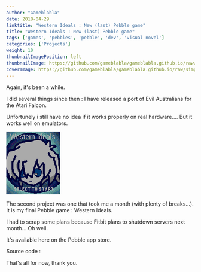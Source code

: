 ```yaml
---
author: "Gameblabla"
date: 2018-04-29
linktitle: "Western Ideals : New (last) Pebble game"
title: "Western Ideals : New (last) Pebble game"
tags: ['games', 'pebbles', 'pebble', 'dev', 'visual novel']
categories: ['Projects']
weight: 10
thumbnailImagePosition: left
thumbnailImage: https://github.com/gameblabla/gameblabla.github.io/raw/simp/blog/images/basalt_scr1.png
coverImage: https://github.com/gameblabla/gameblabla.github.io/raw/simp/blog/images/basalt_scr1.png
---
```


Again, it's been a while.

I did several things since then :
I have released a port of Evil Australians for the Atari Falcon.


Unfortunely i still have no idea if it works properly on real hardware....
But it works well on emulators.

![](https://github.com/gameblabla/gameblabla.github.io/raw/simp/blog/images/basalt_scr1.png)

The second project was one that took me a month (with plenty of breaks...).
It is my final Pebble game : Western Ideals. 

I had to scrap some plans because Fitbit plans to shutdown servers next month... Oh well.

[](https://apps.getpebble.com/en_US/application/5ae67e5bf38588775f0006cc?section=watchapps)It's available here on the Pebble app store.

Source code : [](https://github.com/gameblabla/western_ideals)

That's all for now, thank you.

